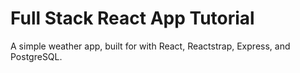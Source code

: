 # Full Stack React App Tutorial
A simple weather app, built for with React, Reactstrap, Express, and PostgreSQL.
